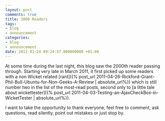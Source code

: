 ```yaml
---
layout: post
comments: true
title: 2000 Readers
tags:
- blog
- announcement
categories:
- blog
- announcement
date: 2012-01-24 09:24:57.000000000 +01:00
---
```

At some time during the last night, this blog saw the 2000th reader passing through. Starting very late in March 2011, it first picked up some readers with a non Wicket related [rant]({% post_url 2011-04-26-Rickford-Grant-Phil-Bull-Ubuntu-for-Non-Geeks-A-Review | absolute_url%}) which is still number two in the list of the most-read posts, second only to [a little tale about wickettester]({% post_url 2011-04-03-Testing-an-AjaxCheckBox-in-WicketTester | absolute_url%}).



I want to take the opportunity to thank everyone, feel free to comment, ask questions, read silently, point out mistakes or just stop by.
